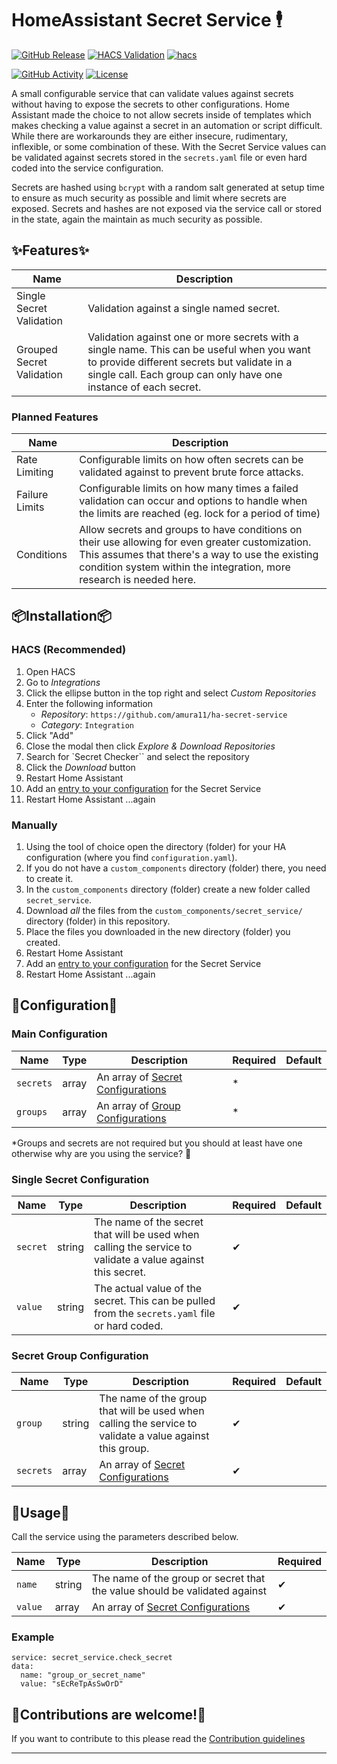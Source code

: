 # HomeAssistant Secret Service 🕴

[![GitHub Release][releases-shield]][releases]
[![HACS Validation][validation-shield]](validation)
[![hacs][hacsbadge]][hacs]

[![GitHub Activity][commits-shield]][commits]
[![License][license-shield]](LICENSE)

A small configurable service that can validate values against secrets without having to expose the secrets to other configurations. Home Assistant made the choice to not allow secrets inside of templates which makes checking a value against a secret in an automation or script difficult. While there are workarounds they are either insecure, rudimentary, inflexible, or some combination of these. With the Secret Service values can be validated against secrets stored in the `secrets.yaml` file or even hard coded into the service configuration.

Secrets are hashed using `bcrypt` with a random salt generated at setup time to ensure as much security as possible and limit where secrets are exposed. Secrets and hashes are not exposed via the service call or stored in the state, again the maintain as much security as possible.

## ✨Features✨
 Name | Description
 -- | --
 Single Secret Validation | Validation against a single named secret.
 Grouped Secret Validation | Validation against one or more secrets with a single name. This can be useful when you want to provide different secrets but validate in a single call. Each group can only have one instance of each secret.

### Planned Features
 Name | Description
 -- | --
Rate Limiting | Configurable limits on how often secrets can be validated against to prevent brute force attacks.
Failure Limits | Configurable limits on how many times a failed validation can occur and options to handle when the limits are reached (eg. lock for a period of time)
Conditions | Allow secrets and groups to have conditions on their use allowing for even greater customization. This assumes that there's a way to use the existing condition system within the integration, more research is needed here.

## 📦Installation📦

### HACS (Recommended)
1. Open HACS
1. Go to _Integrations_
1. Click the ellipse button in the top right and select _Custom Repositories_
1. Enter the following information
    * _Repository_: `https://github.com/amura11/ha-secret-service`
    * _Category_:  `Integration`
1. Click "Add"
1. Close the modal then click _Explore & Download Repositories_
1. Search for `Secret Checker`` and select the repository
1. Click the _Download_ button
1. Restart Home Assistant
1. Add an [entry to your configuration](#main-configuration) for the Secret Service
1. Restart Home Assistant ...again

### Manually
1. Using the tool of choice open the directory (folder) for your HA configuration (where you find `configuration.yaml`).
1. If you do not have a `custom_components` directory (folder) there, you need to create it.
1. In the `custom_components` directory (folder) create a new folder called `secret_service`.
1. Download _all_ the files from the `custom_components/secret_service/` directory (folder) in this repository.
1. Place the files you downloaded in the new directory (folder) you created.
1. Restart Home Assistant
1. Add an [entry to your configuration](#main-configuration) for the Secret Service
1. Restart Home Assistant ...again

## 🔧Configuration🔧

### Main Configuration
 Name | Type | Description | Required | Default
-- | -- | -- | -- | --
`secrets` | array | An array of [Secret Configurations](#single-secret-configuration) | * |
`groups`  | array | An array of [Group Configurations](#secret-group-configuration) | * |

\*Groups and secrets are not required but you should at least have one otherwise why are you using the service? 🤔

### Single Secret Configuration
 Name | Type | Description | Required | Default
-- | -- | -- | -- | --
`secret` | string | The name of the secret that will be used when calling the service to validate a value against this secret. | ✔ |
`value` | string | The actual value of the secret. This can be pulled from the `secrets.yaml` file or hard coded. | ✔ |

### Secret Group Configuration
 Name | Type | Description | Required | Default
-- | -- | -- | -- | --
`group` | string | The name of the group that will be used when calling the service to validate a value against this group. | ✔ |
`secrets` | array | An array of [Secret Configurations](#single-secret-configuration) | ✔ |

## 📄Usage📄
Call the service using the parameters described below.

 Name | Type | Description | Required
-- | -- | -- | --
`name` | string | The name of the group or secret that the value should be validated against | ✔ |
`value` | array | An array of [Secret Configurations](#single-secret-configuration) | ✔ |

### Example
```
service: secret_service.check_secret
data:
  name: "group_or_secret_name"
  value: "sEcReTpAsSwOrD"
```

## 🎉Contributions are welcome!🎉

If you want to contribute to this please read the [Contribution guidelines](CONTRIBUTING.md)

***

[releases-shield]: https://img.shields.io/github/release/amura11/ha-secret-service.svg?style=for-the-badge
[releases]: https://github.com/amura11/ha-secret-service/releases
[commits-shield]: https://img.shields.io/github/commit-activity/y/amura11/ha-secret-service.svg?style=for-the-badge
[commits]: https://github.com/amura11/ha-secret-service/commits/main
[license-shield]: https://img.shields.io/github/license/amura11/ha-secret-service.svg?style=for-the-badge
[hacs]: https://github.com/hacs/integration
[hacsbadge]: https://img.shields.io/badge/HACS-Custom-orange.svg?style=for-the-badge
[validation-shield]: https://img.shields.io/github/actions/workflow/status/amura11/ha-secret-service/validate.yml?style=for-the-badge&label=HACS%20Validation
[validation]: https://github.com/amura11/ha-secret-service/actions/workflows/validate.yml